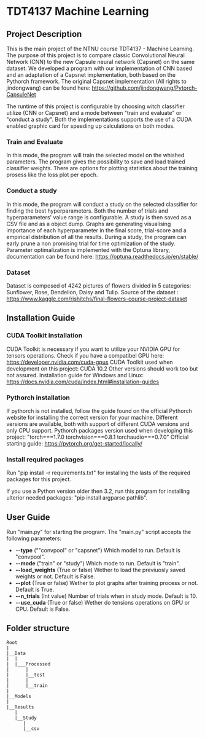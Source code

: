 # TDT4137 Machine Learning

## Project Description
This is the main project of the NTNU course TDT4137 - Machine Learning.
The purpose of this project is to compare classic Convolutional Neural Network (CNN) to the new Capsule neural network (Capsnet) on the same dataset.
We developed a program with our implementation of CNN based and an adaptation of a Capsnet implementation, both based on the Pythorch framework.
The original Capsnet implementation (All rights to jindongwang) can be found here: https://github.com/jindongwang/Pytorch-CapsuleNet

The runtime of this project is configurable by choosing witch classifier utilize (CNN or Capsnet) and a mode between "train and evaluate" or "conduct a study".
Both the implementations supports the use of a CUDA enabled graphic card for speeding up calculations on both modes.

### Train and Evaluate
In this mode, the program will train the selected model on the whished parameters. The program gives the possibility to save and load trained classifier weights. There are options for plotting statistics about the training prosess like the loss plot per epoch. 

### Conduct a study 
In this mode, the program will conduct a study on the selected classifier for finding the best hyperparameters. Both the number of trials and hyperparameters' value range is configurable.
A study is then saved as a CSV file and as a object dump. Graphs are generating visualising importance of each hyperparameter in the final score, trial-score and a empirical distribution of all the results. 
During a study, the program can early prune a non promising trial for time optimization of the study.
Parameter optimalization is implemented with the Optuna library, documentation can be found here: https://optuna.readthedocs.io/en/stable/

### Dataset
Dataset is composed of 4242 pictures of flowers divided in 5 categories: Sunflower, Rose, Dendelion, Daisy and Tulip.
Source of the dataset : https://www.kaggle.com/rishitchs/final-flowers-course-project-dataset

## Installation Guide

### CUDA Toolkit installation
CUDA Toolkit is necessary if you want to utilize your NVIDIA GPU for tensors operations.
Check if you have a compatibel GPU here: https://developer.nvidia.com/cuda-gpus
CUDA Toolkit used when development on this project: CUDA 10.2
Other versions should work too but not assured.
Installation guide for Windows and Linux: https://docs.nvidia.com/cuda/index.html#installation-guides

### Pythorch installation
If pythorch is not installed, follow the guide found on the official Pythorch website for installing the correct version for your machine.
Different versions are available, both with support of different CUDA versions and only CPU support.
Pythorch packages version used when developing this project: "torch===1.7.0 torchvision===0.8.1 torchaudio===0.7.0"
Official starting guide: https://pytorch.org/get-started/locally/

### Install required packages
Run "pip install -r requirements.txt" for installing the lasts of the required packages for this project.

If you use a Python version older then  3.2, run this program for installing ulterior needed packages:
"pip install argparse pathlib".

## User Guide
Run "main.py" for starting the program. The "main.py" script accepts the following parameters:
* **--type** (""convpool" or "capsnet") Which model to run. Default is "convpool".
* **--mode** ("train" or "study") Which mode to run. Default is "train".
* **--load_weights** (True or false) Wether to load the previuosly saved weights or not. Default is False.
* **--plot** (True or false) Wether to plot graphs after training process or not. Default is True.
* **--n_trials** (Int value) Number of trials when in study mode. Default is 10.
* **--use_cuda** (True or false) Wether do tensions operations on GPU or CPU. Default is False.

## Folder structure
```
Root
|
|__Data
|  |
|  |___Processed
|      |
|      |__test
|      |
|      |__train
|
|__Models
|
|__Results
   |
   |__Study
      |
      |__csv
```
